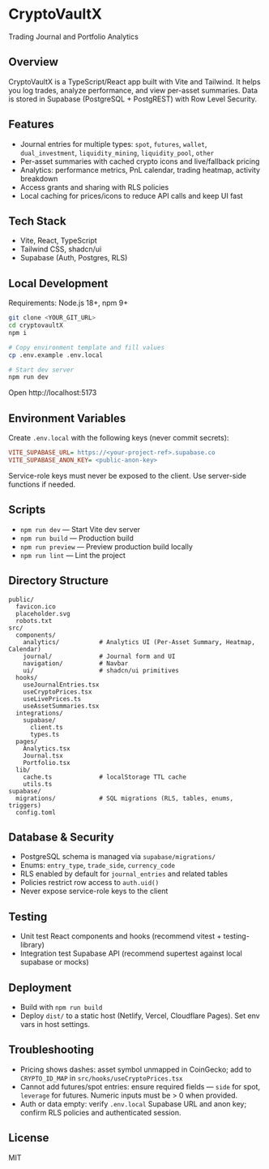 # CryptoVaultX

Trading Journal and Portfolio Analytics

## Overview

CryptoVaultX is a TypeScript/React app built with Vite and Tailwind. It helps you log trades, analyze performance, and view per-asset summaries. Data is stored in Supabase (PostgreSQL + PostgREST) with Row Level Security.

## Features

- Journal entries for multiple types: `spot`, `futures`, `wallet`, `dual_investment`, `liquidity_mining`, `liquidity_pool`, `other`
- Per-asset summaries with cached crypto icons and live/fallback pricing
- Analytics: performance metrics, PnL calendar, trading heatmap, activity breakdown
- Access grants and sharing with RLS policies
- Local caching for prices/icons to reduce API calls and keep UI fast

## Tech Stack

- Vite, React, TypeScript
- Tailwind CSS, shadcn/ui
- Supabase (Auth, Postgres, RLS)

## Local Development

Requirements: Node.js 18+, npm 9+

```sh
git clone <YOUR_GIT_URL>
cd cryptovaultX
npm i

# Copy environment template and fill values
cp .env.example .env.local

# Start dev server
npm run dev
```

Open http://localhost:5173

## Environment Variables

Create `.env.local` with the following keys (never commit secrets):

```ini
VITE_SUPABASE_URL= https://<your-project-ref>.supabase.co
VITE_SUPABASE_ANON_KEY= <public-anon-key>
```

Service-role keys must never be exposed to the client. Use server-side functions if needed.

## Scripts

- `npm run dev` — Start Vite dev server
- `npm run build` — Production build
- `npm run preview` — Preview production build locally
- `npm run lint` — Lint the project

## Directory Structure

```
public/
  favicon.ico
  placeholder.svg
  robots.txt
src/
  components/
    analytics/           # Analytics UI (Per-Asset Summary, Heatmap, Calendar)
    journal/             # Journal form and UI
    navigation/          # Navbar
    ui/                  # shadcn/ui primitives
  hooks/
    useJournalEntries.tsx
    useCryptoPrices.tsx
    useLivePrices.ts
    useAssetSummaries.tsx
  integrations/
    supabase/
      client.ts
      types.ts
  pages/
    Analytics.tsx
    Journal.tsx
    Portfolio.tsx
  lib/
    cache.ts             # localStorage TTL cache
    utils.ts
supabase/
  migrations/            # SQL migrations (RLS, tables, enums, triggers)
  config.toml
```

## Database & Security

- PostgreSQL schema is managed via `supabase/migrations/`
- Enums: `entry_type`, `trade_side`, `currency_code`
- RLS enabled by default for `journal_entries` and related tables
- Policies restrict row access to `auth.uid()`
- Never expose service-role keys to the client

## Testing

- Unit test React components and hooks (recommend vitest + testing-library)
- Integration test Supabase API (recommend supertest against local supabase or mocks)

## Deployment

- Build with `npm run build`
- Deploy `dist/` to a static host (Netlify, Vercel, Cloudflare Pages). Set env vars in host settings.

## Troubleshooting

- Pricing shows dashes: asset symbol unmapped in CoinGecko; add to `CRYPTO_ID_MAP` in `src/hooks/useCryptoPrices.tsx`
- Cannot add futures/spot entries: ensure required fields — `side` for spot, `leverage` for futures. Numeric inputs must be > 0 when provided.
- Auth or data empty: verify `.env.local` Supabase URL and anon key; confirm RLS policies and authenticated session.

## License

MIT
